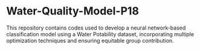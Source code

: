 # Water-Quality-Model-P18
This repository contains codes used to develop a neural network-based classification model using a Water Potability dataset, incorporating multiple optimization techniques and ensuring equitable group contribution.
